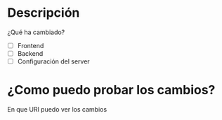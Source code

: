 # Descripción
¿Qué ha cambiado?

- [ ] Frontend
- [ ] Backend
- [ ] Configuración del server

# ¿Como puedo probar los cambios?
En que URl puedo ver los cambios
